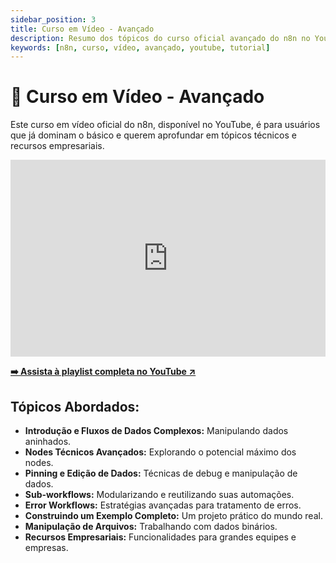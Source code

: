```yaml
---
sidebar_position: 3
title: Curso em Vídeo - Avançado
description: Resumo dos tópicos do curso oficial avançado do n8n no YouTube.
keywords: [n8n, curso, vídeo, avançado, youtube, tutorial]
---
```


# 🚀 Curso em Vídeo - Avançado

Este curso em vídeo oficial do n8n, disponível no YouTube, é para usuários que já dominam o básico e querem aprofundar em tópicos técnicos e recursos empresariais.

<iframe width="100%" height="315" src="https://www.youtube.com/embed/g1GkX1BH89E" title="n8n Advanced Course - Introduction" frameborder="0" allow="accelerometer; autoplay; clipboard-write; encrypted-media; gyroscope; picture-in-picture; web-share" allowfullscreen></iframe>

**[➡️ Assista à playlist completa no YouTube ↗](https://www.youtube.com/watch?v=g1GkX1BH89E&list=PL8p-62yr-wG4a2c5a_z9sDq_aV2T-tOkb)**

## Tópicos Abordados:

- **Introdução e Fluxos de Dados Complexos:** Manipulando dados aninhados.
- **Nodes Técnicos Avançados:** Explorando o potencial máximo dos nodes.
- **Pinning e Edição de Dados:** Técnicas de debug e manipulação de dados.
- **Sub-workflows:** Modularizando e reutilizando suas automações.
- **Error Workflows:** Estratégias avançadas para tratamento de erros.
- **Construindo um Exemplo Completo:** Um projeto prático do mundo real.
- **Manipulação de Arquivos:** Trabalhando com dados binários.
- **Recursos Empresariais:** Funcionalidades para grandes equipes e empresas.
